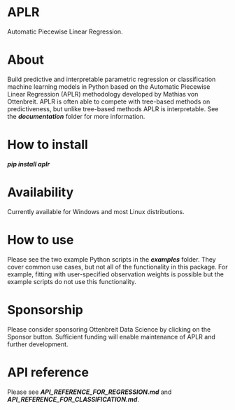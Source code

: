# APLR
Automatic Piecewise Linear Regression.

# About
Build predictive and interpretable parametric regression or classification machine learning models in Python based on the Automatic Piecewise Linear Regression (APLR) methodology developed by Mathias von Ottenbreit. APLR is often able to compete with tree-based methods on predictiveness, but unlike tree-based methods APLR is interpretable. See the ***documentation*** folder for more information. 

# How to install
***pip install aplr***

# Availability
Currently available for Windows and most Linux distributions.

# How to use
Please see the two example Python scripts in the ***examples*** folder. They cover common use cases, but not all of the functionality in this package. For example, fitting with user-specified observation weights is possible but the example scripts do not use this functionality.

# Sponsorship
Please consider sponsoring Ottenbreit Data Science by clicking on the Sponsor button. Sufficient funding will enable maintenance of APLR and further development.

# API reference
Please see ***API_REFERENCE_FOR_REGRESSION.md*** and ***API_REFERENCE_FOR_CLASSIFICATION.md***.